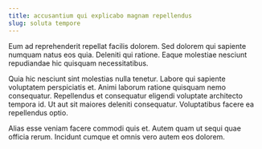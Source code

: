 ```yaml
---
title: accusantium qui explicabo magnam repellendus
slug: soluta tempore
---
```


Eum ad reprehenderit repellat facilis dolorem. Sed dolorem qui sapiente numquam natus eos quia. Deleniti qui ratione. Eaque molestiae nesciunt repudiandae hic quisquam necessitatibus.

Quia hic nesciunt sint molestias nulla tenetur. Labore qui sapiente voluptatem perspiciatis et. Animi laborum ratione quisquam nemo consequatur. Repellendus et consequatur eligendi voluptate architecto tempora id. Ut aut sit maiores deleniti consequatur. Voluptatibus facere ea repellendus optio.

Alias esse veniam facere commodi quis et. Autem quam ut sequi quae officia rerum. Incidunt cumque et omnis vero autem eos dolorem.
